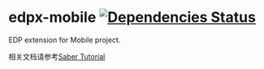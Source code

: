 edpx-mobile [![Dependencies Status](https://david-dm.org/ecomfe/edpx-mobile.png)](https://david-dm.org/ecomfe/edpx-mobile)
===

EDP extension for Mobile project.

相关文档请参考[Saber Tutorial](https://github.com/ecomfe/saber/wiki/Tutorial)
